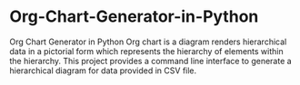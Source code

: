 # Org-Chart-Generator-in-Python
Org Chart Generator in Python
Org chart is a diagram renders hierarchical data in a pictorial form which represents the hierarchy of elements within the hierarchy.
This project provides a command line interface to generate a hierarchical diagram for data provided in CSV file.

